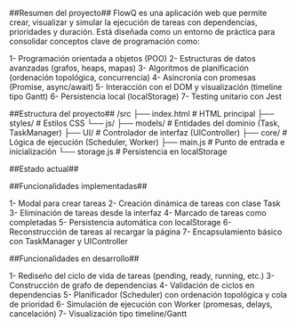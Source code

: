 ##Resumen del proyecto##
FlowQ es una aplicación web que permite crear, visualizar y simular la ejecución de tareas con dependencias, prioridades y duración. Está diseñada como un entorno de práctica para consolidar conceptos clave de programación como:

1- Programación orientada a objetos (POO)
2- Estructuras de datos avanzadas (grafos, heaps, mapas)
3- Algoritmos de planificación (ordenación topológica, concurrencia)
4- Asincronía con promesas (Promise, async/await)
5- Interacción con el DOM y visualización (timeline tipo Gantt)
6- Persistencia local (localStorage)
7- Testing unitario con Jest

##Estructura del proyecto##
/src
 ├── index.html              # HTML principal
 ├── styles/                 # Estilos CSS
 └── js/
      ├── models/            # Entidades del dominio (Task, TaskManager)
      ├── UI/                # Controlador de interfaz (UIController)
      ├── core/              # Lógica de ejecución (Scheduler, Worker)
      ├── main.js            # Punto de entrada e inicialización
      └── storage.js         # Persistencia en localStorage


##Estado actual##

##Funcionalidades implementadas##

1- Modal para crear tareas
2- Creación dinámica de tareas con clase Task
3- Eliminación de tareas desde la interfaz
4- Marcado de tareas como completadas
5- Persistencia automática con localStorage
6- Reconstrucción de tareas al recargar la página
7- Encapsulamiento básico con TaskManager y UIController

##Funcionalidades en desarrollo## 

1- Rediseño del ciclo de vida de tareas (pending, ready, running, etc.)
3- Construcción de grafo de dependencias
4- Validación de ciclos en dependencias
5- Planificador (Scheduler) con ordenación topológica y cola de prioridad
6- Simulación de ejecución con Worker (promesas, delays, cancelación)
7- Visualización tipo timeline/Gantt